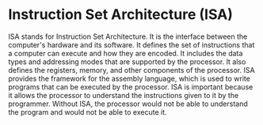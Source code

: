 # Instruction Set Architecture (ISA)

ISA stands for Instruction Set Architecture. It is the interface between the computer's hardware and its software. It defines the set of instructions that a computer can execute and how they are encoded. It includes the data types and addressing modes that are supported by the processor. It also defines the registers, memory, and other components of the processor. ISA provides the framework for the assembly language, which is used to write programs that can be executed by the processor. ISA is important because it allows the processor to understand the instructions given to it by the programmer. Without ISA, the processor would not be able to understand the program and would not be able to execute it.
